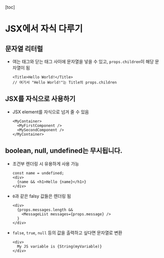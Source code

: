 [toc]

# JSX에서 자식 다루기

## 문자열 리터럴

- 여는 태그와 닫는 태그 사이에 문자열을 넣을 수 있고, `props.children`이 해당 문자열이 됨

  ```react
  <Title>Hello World!</Title>
  // 여기서 "Hello World!"는 Title의 props.children
  ```

## JSX를 자식으로 사용하기

- JSX element를 자식으로 넘겨 줄 수 있음

  ```react
  <MyContainer>
    <MyFirstComponent />
    <MySecondComponent />
  </MyContainer>
  ```

## boolean, null, undefined는 무시됩니다.

- 조건부 렌더링 시 유용하게 사용 가능

  ```react
  const name = undefined;
  <div>
    {name && <h1>Hello {name}</h1>}
  </div>
  ```

- `0`과 같은 falsy 값들은 렌더링 됨

  ```react
  <div>
    {props.messages.length &&
      <MessageList messages={props.message} />
    }
  </div>
  ```

- `false`, `true`, `null` 등의 값을 출력하고 싶다면 문자열로 변환

  ```react
  <div>
    My JS variable is {String(myVariable)}
  </div>
  ```

  